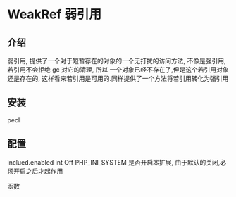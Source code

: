 # WeakRef 弱引用

## 介绍

弱引用, 提供了一个对于短暂存在的对象的一个无打扰的访问方法, 不像是强引用, 若引用不会拒绝 gc 对它的清理, 所以 一个对象已经不存在了,但是这个若引用对象还是存在的,
这样看来若引用是可用的.同样提供了一个方法将若引用转化为强引用

## 安装

pecl

## 配置

inclued.enabled int
Off PHP_INI_SYSTEM 是否开启本扩展, 由于默认的关闭,必须开启之后才起作用

函数